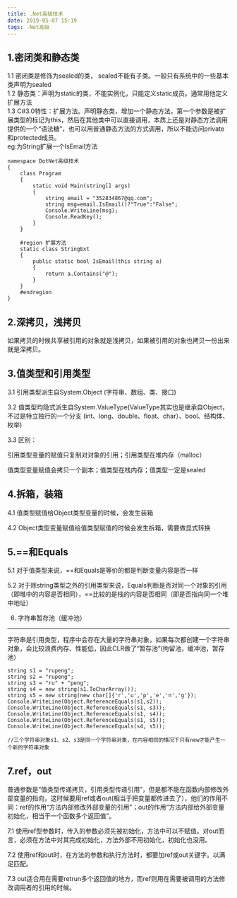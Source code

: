```yaml
---
title: .Net高级技术
date: 2019-05-07 15:19
tags: .Net高级
---
```


1.密闭类和静态类
---
1.1 密闭类是修饰为sealed的类， sealed不能有子类。一般只有系统中的一些基本类声明为sealed</br>
1.2 静态类：声明为static的类，不能实例化，只能定义static成员。通常用他定义扩展方法</br>
1.3 C#3.0特性：扩展方法。声明静态类，增加一个静态方法，第一个参数是被扩展类型的标记为this，然后在其他类中可以直接调用，本质上还是对静态方法调用提供的一个“语法糖”，也可以用普通静态方法的方式调用，所以不能访问private和protected成员。</br>
eg:为String扩展一个IsEmail方法

    namespace DotNet高级技术
    {
        class Program
        {
            static void Main(string[] args)
            {
                string email = "352834867@qq.com";
                string msg=email.IsEmail()?"True":"False";
                Console.WriteLine(msg);
                Console.ReadKey();
            }
        }

        #region 扩展方法
        static class StringExt
        {
            public static bool IsEmail(this string a)
            {
                return a.Contains("@");
            }
        } 
        #endregion
    }
2.深拷贝，浅拷贝
---
如果拷贝的时候共享被引用的对象就是浅拷贝，如果被引用的对象也拷贝一份出来就是深拷贝。

3.值类型和引用类型
---
3.1 引用类型派生自System.Object (字符串、数组、类、接口)

3.2 值类型均隐式派生自System.ValueType(ValueType其实也是继承自Object，不过是特立独行的一个分支 (int、long、double、float、char）、bool、结构体、枚举)

3.3 区别：

引用类型变量的赋值只复制对对象的引用；引用类型在堆内存（malloc）

值类型变量赋值会拷贝一个副本；值类型在栈内存；值类型一定是sealed

4.拆箱，装箱
---
4.1 值类型赋值给Object类型变量的时候，会发生装箱

4.2 Object类型变量赋值给值类型赋值的时候会发生拆箱，需要做显式转换

5.==和Equals
---
5.1 对于值类型来说，==和Equals是等价的都是判断变量内容是否一样

5.2 对于除string类型之外的引用类型来说，Equals判断是否对同一个对象的引用（即堆中的内容是否相同），==比较的是栈的内容是否相同（即是否指向同一个堆中地址）

6. 字符串暂存池（缓冲池）
---
字符串是引用类型，程序中会存在大量的字符串对象，如果每次都创建一个字符串对象，会比较浪费内存、性能低，因此CLR做了“暂存池”(拘留池，缓冲池，暂存池）

    string s1 = "rupeng";
    string s2 = "rupeng";
    string s3 = "ru" + "peng";
    string s4 = new string(s1.ToCharArray());
    string s5 = new string(new char[]{'r','u','p','e','n','g'});
    Console.WriteLine(Object.ReferenceEquals(s1,s2));
    Console.WriteLine(Object.ReferenceEquals(s1, s3));
    Console.WriteLine(Object.ReferenceEquals(s1, s4));
    Console.WriteLine(Object.ReferenceEquals(s1, s5));
    Console.WriteLine(Object.ReferenceEquals(s4, s5));

    //三个字符串对象s1、s2、s3是同一个字符串对象，在内容相同的情况下只有new才能产生一个新的字符串对象

7.ref，out
---
普通参数是“值类型传递拷贝，引用类型传递引用”，但是都不能在函数内部修改外部变量的指向，这时候要用ref或者out(相当于把变量都传进去了），他们的作用不同：ref的作用“方法内部修改外部变量的引用”；out的作用“方法内部给外部变量初始化，相当于一个函数多个返回值”。

7.1 使用ref型参数时，传入的参数必须先被初始化，方法中可以不赋值。对out而言，必须在方法中对其完成初始化，方法外部不用初始化，初始化也没用。

7.2 使用ref和out时，在方法的参数和执行方法时，都要加ref或out关键字。以满足匹配。 

7.3 out适合用在需要retrun多个返回值的地方，而ref则用在需要被调用的方法修改调用者的引用的时候。


